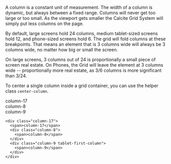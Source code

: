 A column is a constant unit of measurement. The width of a column is dynamic, but always between a fixed range. Columns will never get too large or too small. As the viewport gets smaller the Calcite Grid System will simply put less columns on the page.

By default, large screens hold 24 columns, medium tablet-sized screens hold 12, and phone-sized screens hold 6. The grid will fold columns at these breakpoints. That means an element that is 3 columns wide will always be 3 columns wide, no matter how big or small the screen.

On large screens, 3 columns out of 24 is proportionally a small piece of screen real estate. On Phones, the Grid will leave the element at 3 columns wide -- proportionally more real estate, as 3/6 columns is more significant than 3/24.

To center a single column inside a grid container, you can use the helper class `center-column`.

<div class="grid-example clearfix">
  <div class="column-17">
    <span>column-17</span>
    <div class="column-8">
      <span>column-8</span>
    </div>
    <div class="column-9 tablet-first-column">
      <span>column-9</span>
    </div>
  </div>
</div>

```
<div class="column-17">
  <span>column-17</span>
  <div class="column-8">
    <span>column-8</span>
  </div>
  <div class="column-9 tablet-first-column">
    <span>column-9</span>
  </div>
</div>
```
